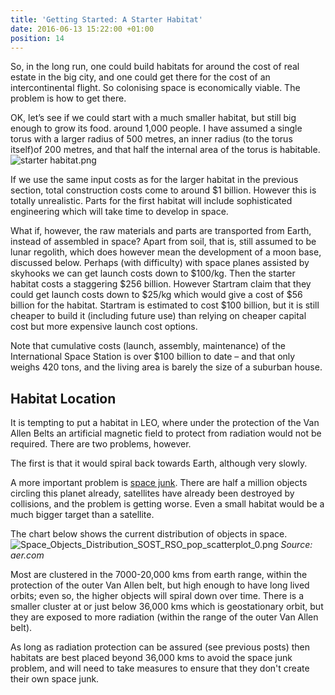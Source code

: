 ```yaml
---
title: 'Getting Started: A Starter Habitat'
date: 2016-06-13 15:22:00 +01:00
position: 14
---
```


So, in the long run, one could build habitats for around the cost of real estate in the big city, and one could get there for the cost of an intercontinental flight. So colonising space is economically viable. The problem is how to get there. 

OK, let’s see if we could start with a much smaller habitat, but still big enough to grow its food. around 1,000 people. I have assumed a single torus with a larger radius of 500 metres, an inner radius (to the torus itself)of 200 metres, and that half the internal area of the torus is habitable.
![starter habitat.png](/uploads/starter%20habitat.png)

If we use the same input costs as for the larger habitat in the previous section, total construction costs come to around $1 billion. However this is totally unrealistic. Parts for the first habitat will include sophisticated engineering which will take time to develop in space. 

What if, however, the raw materials and parts are transported from Earth, instead of assembled in space? Apart from soil, that is, still assumed to be lunar regolith, which does however mean the development of a moon base, discussed below. Perhaps (with difficulty) with space planes assisted by skyhooks we can get launch costs down to $100/kg. Then the starter habitat costs a staggering $256 billion. However Startram claim that they could get launch costs down to $25/kg which would give a cost of $56 billion for the habitat. Startram is estimated to cost $100 billion, but it is still cheaper to build it (including future use) than relying on cheaper capital cost but more expensive launch cost options. 

Note that cumulative costs (launch, assembly, maintenance) of the International Space Station is over $100 billion to date – and that only weighs 420 tons, and the living area is barely the size of a suburban house.

## Habitat Location
It is tempting to put a habitat in LEO, where under the protection of the Van Allen Belts an artificial  magnetic field to protect from radiation would not be required. There are two problems, however. 

The first is that it would spiral back towards Earth, although very slowly. 

A more important problem is [space junk](https://www.nasa.gov/mission_pages/station/news/orbital_debris.html). There are half a million objects circling this planet already, satellites have already been destroyed by collisions, and the problem is getting worse. Even a small habitat would be a much bigger target than a satellite. 

The chart below shows the current distribution of objects in space. 
![Space_Objects_Distribution_SOST_RSO_pop_scatterplot_0.png](/uploads/Space_Objects_Distribution_SOST_RSO_pop_scatterplot_0.png)
*Source: aer.com*

Most are clustered in the 7000-20,000 kms from earth range, within the protection of the outer Van Allen belt, but high enough to have long lived orbits; even so, the higher objects will spiral down over time. There is a smaller cluster at or just below 36,000 kms which is geostationary orbit, but they are exposed to more radiation (within the range of the outer Van Allen belt). 

As long as radiation protection can be assured (see previous posts) then habitats are best placed beyond 36,000 kms to avoid the space junk problem, and will need to take measures to ensure that they don't create their own space junk.  


